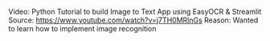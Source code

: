 Video: Python Tutorial to build Image to Text App using EasyOCR & Streamlit
Source: https://www.youtube.com/watch?v=j7TH0MRlnGs
Reason: Wanted to learn how to implement image recognition


